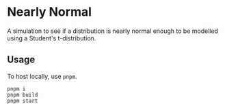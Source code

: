 # Nearly Normal

A simulation to see if a distribution is nearly normal enough to be modelled using a Student's t-distribution.


## Usage

To host locally, use ``pnpm``.

```
pnpm i
pnpm build
pnpm start
```
